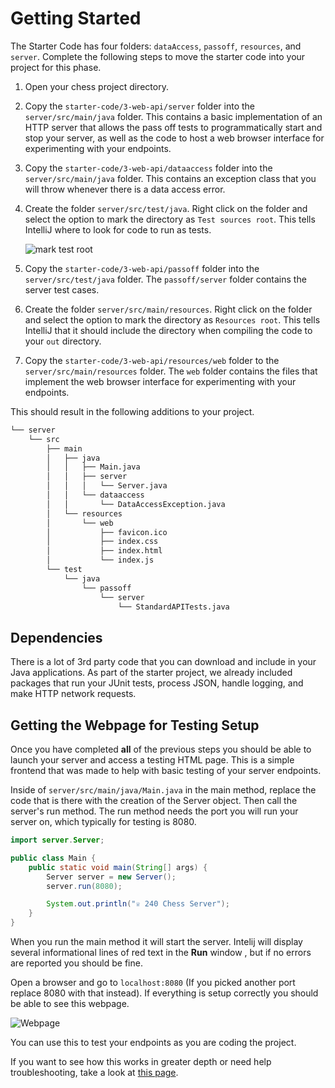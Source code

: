 # Getting Started

The Starter Code has four folders: `dataAccess`, `passoff`, `resources`, and `server`. Complete the following steps to move the starter code into your project for this phase.

1. Open your chess project directory.
1. Copy the `starter-code/3-web-api/server` folder into the `server/src/main/java` folder. This contains a basic implementation of an HTTP server that allows the pass off tests to programmatically start and stop your server, as well as the code to host a web browser interface for experimenting with your endpoints.
1. Copy the `starter-code/3-web-api/dataaccess` folder into the `server/src/main/java` folder. This contains an exception class that you will throw whenever there is a data access error.
1. Create the folder `server/src/test/java`. Right click on the folder and select the option to mark the directory as `Test sources root`. This tells IntelliJ where to look for code to run as tests.

   ![mark test root](mark-test-root.png)

1. Copy the `starter-code/3-web-api/passoff` folder into the `server/src/test/java` folder. The `passoff/server` folder contains the server test cases.
1. Create the folder `server/src/main/resources`. Right click on the folder and select the option to mark the directory as `Resources root`. This tells IntelliJ that it should include the directory when compiling the code to your `out` directory.
1. Copy the `starter-code/3-web-api/resources/web` folder to the `server/src/main/resources` folder. The `web` folder contains the files that implement the web browser interface for experimenting with your endpoints.

This should result in the following additions to your project.

```txt
└── server
    └── src
        ├── main
        │   ├── java
        │   │   ├── Main.java
        │   │   ├── server
        │   │   │   └── Server.java
        │   │   └── dataaccess
        │   │       └── DataAccessException.java
        │   └── resources
        │       └── web
        │           ├── favicon.ico
        │           ├── index.css
        │           ├── index.html
        │           └── index.js
        └── test
            └── java
                └── passoff
                    └── server
                        └── StandardAPITests.java
```

## Dependencies

There is a lot of 3rd party code that you can download and include in your Java applications. As part of the starter project, we already included packages that run your JUnit tests, process JSON, handle logging, and make HTTP network requests.


## Getting the Webpage for Testing Setup

Once you have completed **all** of the previous steps you should be able to launch your server and access a testing HTML page. This is a simple frontend that was made to help with basic testing of your server endpoints.

Inside of `server/src/main/java/Main.java` in the main method, replace the code that is there with the creation of the Server object. Then call the server's run method. The run method needs the port you will run your server on, which typically for testing is 8080.

```java
import server.Server;

public class Main {
    public static void main(String[] args) {
        Server server = new Server();
        server.run(8080);

        System.out.println("♕ 240 Chess Server");
    }
}
```

When you run the main method it will start the server. Intelij will display several informational lines of red text in the **Run** window , but if no errors are reported you should be fine.

Open a browser and go to `localhost:8080` (If you picked another port replace 8080 with that instead). If everything is setup correctly you should be able to see this webpage.

![Webpage](chess-server-webpage.png)

You can use this to test your endpoints as you are coding the project.

If you want to see how this works in greater depth or need help troubleshooting, take a look at [this page](../../instruction/web-api/web-api.md).
